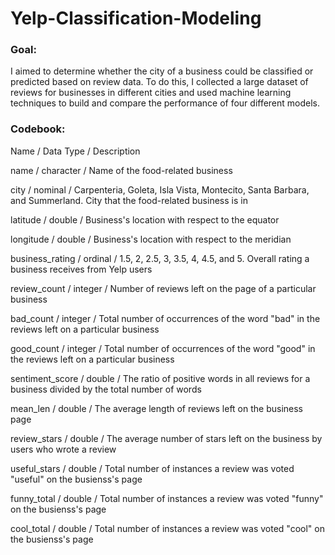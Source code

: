 # Yelp-Classification-Modeling


### Goal:
I aimed to determine whether the city of a business could be classified or predicted based on review data. To do this, I collected a large dataset of reviews for businesses in different cities and used machine learning techniques to build and compare the performance of four different models.



### Codebook:
Name / Data Type / Description

name / character / Name of the food-related business

city / nominal / Carpenteria, Goleta, Isla Vista, Montecito, Santa Barbara, and Summerland. City that the food-related business is in

latitude / double / Business's location with respect to the equator

longitude / double / Business's location with respect to the meridian

business_rating / ordinal / 1.5, 2, 2.5, 3, 3.5, 4, 4.5, and 5. Overall rating a business receives from Yelp users

review_count / integer / Number of reviews left on the page of a particular business

bad_count / integer / Total number of occurrences of the word "bad" in the reviews left on a particular business

good_count / integer / Total number of occurrences of the word "good" in the reviews left on a particular business

sentiment_score / double / The ratio of positive words in all reviews for a business divided by the total number of words

mean_len / double / The average length of reviews left on the business page

review_stars / double / The average number of stars left on the business by users who wrote a review

useful_stars / double / Total number of instances a review was voted "useful" on the busienss's page

funny_total / double / Total number of instances a review was voted "funny" on the busienss's page

cool_total / double / Total number of instances a review was voted "cool" on the busienss's page
